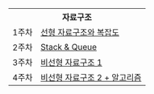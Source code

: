 <table>
<tr><th colspan="2">자료구조</th></tr>
<tr><td rowspan="1">1주차</td><td><a href = "https://volcano-catfish-a3b.notion.site/65f5599f231d4cfb9f898a1acc79082f?pvs=4">선형 자료구조와 복잡도</a></td></tr>
<tr><td rowspan="1">2주차</td><td><a href = "https://volcano-catfish-a3b.notion.site/Stack-Queue-21975c11363f4be8a43a8063030086c3?pvs=4">Stack & Queue</a></td></tr>
<tr><td rowspan="1">3주차</td><td><a href = "https://volcano-catfish-a3b.notion.site/27b2abfd80d64e059179f6cdcfa24c7e?pvs=4">비선형 자료구조 1</a></td></tr>
<tr></tr><td rowspan="1">4주차</td><td><a href = "https://volcano-catfish-a3b.notion.site/22e3e50f57914035aa459298fc65aba7?pvs=4">비선형 자료구조 2 + 알고리즘</a></td></tr>
  
</table>
